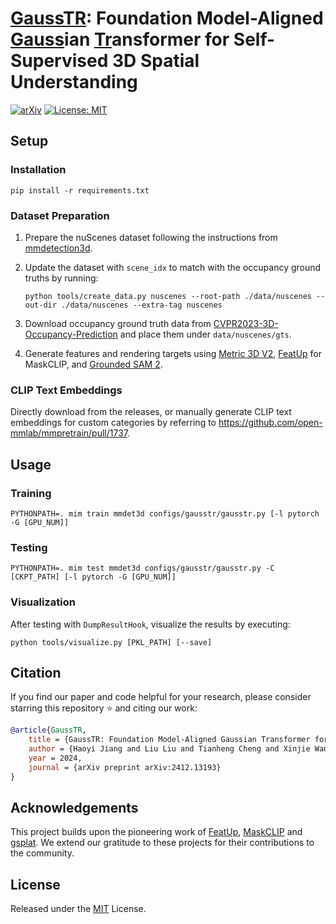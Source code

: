 # [GaussTR](): Foundation Model-Aligned [Gauss]()ian [Tr]()ansformer for Self-Supervised 3D Spatial Understanding

[![arXiv](https://img.shields.io/badge/arXiv-2412.13193-red?logo=arXiv&logoColor=red)](https://arxiv.org/abs/2412.13193)
[![License: MIT](https://img.shields.io/github/license/hustvl/GaussTR)](LICENSE)

## Setup

### Installation

```
pip install -r requirements.txt
```

### Dataset Preparation

1. Prepare the nuScenes dataset following the instructions from [mmdetection3d](https://mmdetection3d.readthedocs.io/en/latest/user_guides/dataset_prepare.html#nuscenes).
2. Update the dataset with `scene_idx` to match with the occupancy ground truths by running:

    ```
    python tools/create_data.py nuscenes --root-path ./data/nuscenes --out-dir ./data/nuscenes --extra-tag nuscenes
    ```

3. Download occupancy ground truth data from [CVPR2023-3D-Occupancy-Prediction](https://github.com/CVPR2023-3D-Occupancy-Prediction/CVPR2023-3D-Occupancy-Prediction) and place them under `data/nuscenes/gts`.
4. Generate features and rendering targets using [Metric 3D V2](https://github.com/YvanYin/Metric3D), [FeatUp](https://github.com/mhamilton723/FeatUp) for MaskCLIP, and [Grounded SAM 2](https://github.com/IDEA-Research/Grounded-SAM-2).

### CLIP Text Embeddings

Directly download from the releases, or manually generate CLIP text embeddings for custom categories by referring to https://github.com/open-mmlab/mmpretrain/pull/1737.

## Usage

### Training

```
PYTHONPATH=. mim train mmdet3d configs/gausstr/gausstr.py [-l pytorch -G [GPU_NUM]]
```

### Testing

```
PYTHONPATH=. mim test mmdet3d configs/gausstr/gausstr.py -C [CKPT_PATH] [-l pytorch -G [GPU_NUM]]
```

### Visualization

After testing with `DumpResultHook`, visualize the results by executing:

```
python tools/visualize.py [PKL_PATH] [--save]
```

## Citation

If you find our paper and code helpful for your research, please consider starring this repository :star: and citing our work:

```BibTeX
@article{GaussTR,
    title = {GaussTR: Foundation Model-Aligned Gaussian Transformer for Self-Supervised 3D Spatial Understanding}, 
    author = {Haoyi Jiang and Liu Liu and Tianheng Cheng and Xinjie Wang and Tianwei Lin and Zhizhong Su and Wenyu Liu and Xinggang Wang},
    year = 2024,
    journal = {arXiv preprint arXiv:2412.13193}
}
```

## Acknowledgements

This project builds upon the pioneering work of [FeatUp](https://github.com/mhamilton723/FeatUp), [MaskCLIP](https://github.com/chongzhou96/MaskCLIP) and [gsplat](https://github.com/nerfstudio-project/gsplat).  We extend our gratitude to these projects for their contributions to the community.

## License

Released under the [MIT](LICENSE) License.
